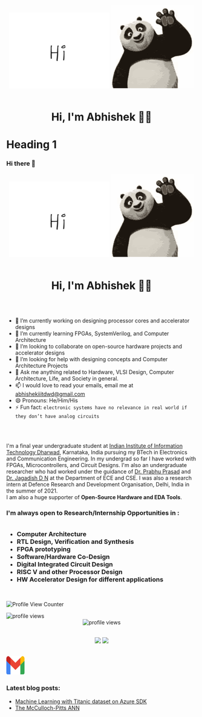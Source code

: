 <div align = "center"> <img src = "hi.webp"> <img src = "panda.gif"></div> <br>
<h1><div align = "center"> Hi, I'm Abhishek 👋🏾 </div></h1>

<h1>Heading 1</h1>


### Hi there 👋

<!--
**heyshakya/heyshakya** is a ✨ _special_ ✨ repository because its `README.md` (this file) appears on your GitHub profile.

Here are some ideas to get you started:

- 🔭 I’m currently working on ...
- 🌱 I’m currently learning ...
- 👯 I’m looking to collaborate on ...
- 🤔 I’m looking for help with ...
- 💬 Ask me about ...
- 📫 How to reach me: ...
- 😄 Pronouns: ...
- ⚡ Fun fact: ...
-->


<div align = "center"> <img src = "media/hi.webp"> <img src = "media/panda.gif"></div> <br>
<h1> <div align = "center"> Hi, I'm Abhishek 👋🏾 </div> </h1>

<br>
<br>

- 🔭 I’m currently working on designing processor cores and accelerator designs
- 🌱 I’m currently learning FPGAs, SystemVerilog, and Computer Architecture
- 👯 I’m looking to collaborate on open-source hardware projects and accelerator designs
- 🤔 I’m looking for help with designing concepts and Computer Architecture Projects
- 💬 Ask me anything related to Hardware, VLSI Design, Computer Architecture, Life, and Society in general.
- 📫 I would love to read your emails, email me at abhishekiiitdwd@gmail.com
- 😄 Pronouns: He/Him/His
- ⚡ Fun fact: ```electronic systems have no relevance in real world if they don’t have analog circuits```

<br>
<br>

I'm a final year undergraduate student at [Indian Institute of Information Technology Dharwad](https://iiitdwd.ac.in/), Karnataka, India pursuing my BTech in Electronics and Communication Engineering. In my undergrad so far I have worked with FPGAs, Microcontrollers, and Circuit Designs. I'm also an undergraduate researcher who had worked under the guidance of [Dr. Prabhu Prasad](https://prabhuprasadbm.github.io/) and [Dr. Jagadish D N](https://iiitdwd.ac.in/Dr.Jagadish.php) at the Department of ECE and CSE. I was also a research intern at Defence Research and Development Organisation, Delhi, India in the summer of 2021. <br>
I am also a huge supporter of **Open-Source Hardware and EDA Tools**. <br>

<h3>I'm always open to Research/Internship Opportunities in : 
  <br>
  <br>
    <ul>
      <li> Computer Architecture </li>
      <li> RTL Design, Verification and Synthesis </li>
      <li> FPGA prototyping </li>
      <li> Software/Hardware Co-Design </li>
      <li> Digital Integrated Circuit Design </li>
      <li> RISC V and other Processor Design </li>
      <li> HW Accelerator Design for different applications </li>
    </ul>
</h3> <br>








![Profile View Counter](https://komarev.com/ghpvc/?username=heyshakya)

<img alt = "profile views" src="https://komarev.com/ghpvc/?username=heyshakya"> 


<div align = "center"> <img alt = "profile views" src="https://komarev.com/ghpvc/?username=heyshakya"> </div> <br>






<p align="center">
<img src="https://github-readme-stats.vercel.app/api?username=heyshakya&show_icons=true&count_private=true&hide_border=true&theme=beufy">
<img src="https://github-readme-stats.vercel.app/api/top-langs/?username=heyshakya&show_icons=true&count_private=true&hide_border=true&theme=beufy">

</p>
<br>

   <a href="mailto:abhishekiiitdwd@gmail.com">
    <img alt="Abhishek's Gmail ID" title="Gmail" height="48" width="48" src="Gmail_icon_(2020).svg.png">
  </a>




### Latest blog posts:
- [Machine Learning with Titanic dataset on Azure SDK](https://parvatijay2901.medium.com/machine-learning-with-titanic-dataset-on-azure-117dc9073976)
- [The McCulloch-Pitts ANN](https://parvatijay2901.medium.com/the-mcculloch-pitts-ann-ba8c887769fc)
